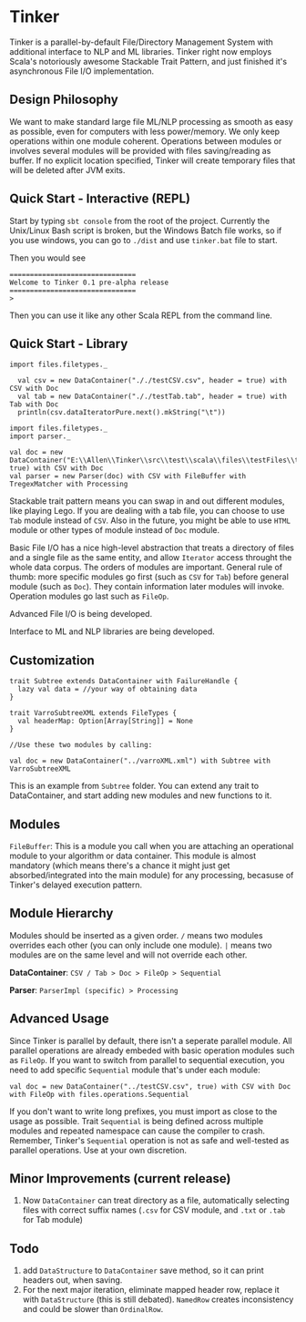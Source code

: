 # Tinker
Tinker is a parallel-by-default File/Directory Management System with additional interface to NLP and ML libraries. Tinker right now employs Scala's notoriously awesome Stackable Trait Pattern, and just finished it's asynchronous File I/O implementation.

## Design Philosophy

We want to make standard large file ML/NLP processing as smooth as easy as possible, even for computers with less power/memory. We only keep operations within one module coherent. Operations between modules or involves several modules will be provided with files saving/reading as buffer. If no explicit location specified, Tinker will create temporary files that will be deleted after JVM exits.

## Quick Start - Interactive (REPL)

Start by typing `sbt console` from the root of the project. Currently the Unix/Linux Bash script is broken, but the Windows Batch file works, so if you use windows, you can go to `./dist` and use `tinker.bat` file to start.

Then you would see

```
===============================
Welcome to Tinker 0.1 pre-alpha release
===============================
>
```

Then you can use it like any other Scala REPL from the command line.

## Quick Start - Library

```
import files.filetypes._

  val csv = new DataContainer("././testCSV.csv", header = true) with CSV with Doc
  val tab = new DataContainer("././testTab.tab", header = true) with Tab with Doc
  println(csv.dataIteratorPure.next().mkString("\t"))
```

```
import files.filetypes._
import parser._

val doc = new DataContainer("E:\\Allen\\Tinker\\src\\test\\scala\\files\\testFiles\\testCSV.csv", true) with CSV with Doc
val parser = new Parser(doc) with CSV with FileBuffer with TregexMatcher with Processing
```

Stackable trait pattern means you can swap in and out different modules, like playing Lego. If you are dealing with a tab file, you can choose to use `Tab` module instead of `CSV`. Also in the future, you might be able to use `HTML` module or other types of module instead of `Doc` module.

Basic File I/O has a nice high-level abstraction that treats a directory of files and a single file as the same entity, and allow `Iterator` access throught the whole data corpus. The orders of modules are important. General rule of thumb: more specific modules go first (such as `CSV` for `Tab`) before general module (such as `Doc`). They contain information later modules will invoke. Operation modules go last such as `FileOp`.

Advanced File I/O is being developed.

Interface to ML and NLP libraries are being developed.

## Customization

```
trait Subtree extends DataContainer with FailureHandle {
  lazy val data = //your way of obtaining data
}

trait VarroSubtreeXML extends FileTypes {
  val headerMap: Option[Array[String]] = None
}

//Use these two modules by calling:

val doc = new DataContainer("../varroXML.xml") with Subtree with VarroSubtreeXML
```

This is an example from `Subtree` folder. You can extend any trait to DataContainer, and start adding new modules and new functions to it.

## Modules

`FileBuffer`: This is a module you call when you are attaching an operational module to your algorithm or data container. This module is almost mandatory (which means there's a chance it might just get absorbed/integrated into the main module) for any processing, becasuse of Tinker's delayed execution pattern.

## Module Hierarchy

Modules should be inserted as a given order. `/` means two modules overrides each other (you can only include one module). `|` means two modules are on the same level and will not override each other.

**DataContainer**: `CSV / Tab > Doc > FileOp > Sequential`

**Parser**: `ParserImpl (specific) > Processing`

## Advanced Usage

Since Tinker is parallel by default, there isn't a seperate parallel module. All parallel operations are already embeded with basic operation modules such as `FileOp`. If you want to switch from parallel to sequential execution, you need to add specific `Sequential` module that's under each module:

```
val doc = new DataContainer("../testCSV.csv", true) with CSV with Doc with FileOp with files.operations.Sequential
```

If you don't want to write long prefixes, you must import as close to the usage as possible. Trait `Sequential` is being defined across multiple modules and repeated namespace can cause the compiler to crash. Remember, Tinker's `Sequential` operation is not as safe and well-tested as parallel operations. Use at your own discretion.


## Minor Improvements (current release)

1. Now `DataContainer` can treat directory as a file, automatically selecting files with correct suffix names (`.csv` for CSV module, and `.txt` or `.tab` for Tab module)

## Todo

1. add `DataStructure` to `DataContainer` save method, so it can print headers out, when saving.
2. For the next major iteration, eliminate mapped header row, replace it with `DataStructure` (this is still debated). `NamedRow` creates inconsistency and could be slower than `OrdinalRow`.
